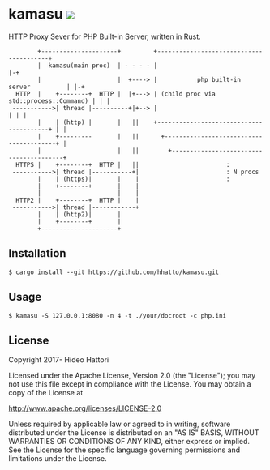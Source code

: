 # kamasu [![](https://travis-ci.org/hhatto/kamasu.svg?branch=master)](https://travis-ci.org/hhatto/kamasu)

HTTP Proxy Sever for PHP Built-in Server, written in Rust.

```
        +---------------------+         +----------------------------------------+
        |  kamasu(main proc)  | - - - - |                                        |-+
        |                     |  +----> |           php built-in server          | |-+
  HTTP  |    +--------+  HTTP |  |+---> | (child proc via std::process::Command) | | |
 ----------->| thread |----------+|+--> |                                        | | |
        |    | (http) |       |   ||    +----------------------------------------+ | |
        |    +---------       |   ||      +----------------------------------------+ |
        |                     |   ||        +----------------------------------------+
  HTTPS |    +--------+  HTTP |   ||                        :
 ----------->| thread |-----------+|                        : N procs
        |    | (https)|       |    |                        :
        |    +--------+       |    |
        |                     |    |
  HTTP2 |    +--------+  HTTP |    |
 ----------->| thread |------------+
        |    | (http2)|       |
        |    +--------+       |
        +---------------------+
```

## Installation

```
$ cargo install --git https://github.com/hhatto/kamasu.git
```

## Usage

```
$ kamasu -S 127.0.0.1:8080 -n 4 -t ./your/docroot -c php.ini
```

## License

Copyright 2017- Hideo Hattori

Licensed under the Apache License, Version 2.0 (the "License");
you may not use this file except in compliance with the License.
You may obtain a copy of the License at

   http://www.apache.org/licenses/LICENSE-2.0

Unless required by applicable law or agreed to in writing, software
distributed under the License is distributed on an "AS IS" BASIS,
WITHOUT WARRANTIES OR CONDITIONS OF ANY KIND, either express or implied.
See the License for the specific language governing permissions and
limitations under the License.
